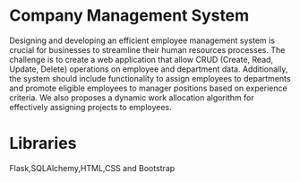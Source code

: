 # Company Management System
Designing and developing an efficient employee management system is crucial for businesses to streamline their human resources processes. The challenge is to create a web application that allow CRUD (Create, Read, Update, Delete) operations on employee and department data.
Additionally, the system should include functionality to assign employees to departments and promote eligible employees to manager positions based on experience criteria. We also proposes a dynamic work allocation algorithm for effectively assigning projects to employees.
# Libraries
Flask,SQLAlchemy,HTML,CSS and Bootstrap
